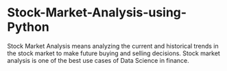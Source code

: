 # Stock-Market-Analysis-using-Python

Stock Market Analysis means analyzing the current and historical trends in the stock market to make future buying and selling decisions. Stock market analysis is one of the best use cases of Data Science in finance.

